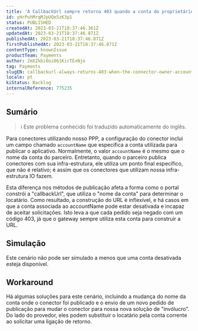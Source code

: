 ```yaml
---
title: 'A CallbackUrl sempre retorna 403 quando a conta do proprietário do conector foi desativada'
id: yHrPuhMrqMJpUQe5zK3p1
status: PUBLISHED
createdAt: 2023-03-21T18:37:46.361Z
updatedAt: 2023-03-21T18:37:46.871Z
publishedAt: 2023-03-21T18:37:46.871Z
firstPublishedAt: 2023-03-21T18:37:46.871Z
contentType: knownIssue
productTeam: Payments
author: 2mXZkbi0oi061KicTExNjo
tag: Payments
slugEN: callbackurl-always-returns-403-when-the-connector-owner-account-has-been-disabled
locale: pt
kiStatus: Backlog
internalReference: 775235
---
```


## Sumário

>ℹ️ Este problema conhecido foi traduzido automaticamente do inglês.


Para conectores utilizando nosso PPP, a configuração do conector inclui um campo chamado `accountName` que especifica a conta utilizada para publicar o aplicativo. Normalmente, o valor `accountName` é o mesmo que o nome da conta do parceiro. Entretanto, quando o parceiro publica conectores com sua infra-estrutura, ele utiliza um ponto final específico, que não é relativo; é assim que os conectores que utilizam nossa infra-estrutura IO fazem.

Esta diferença nos métodos de publicação afeta a forma como o portal constrói a "callbackUrl", que utiliza o "nome da conta" para determinar o locatário. Como resultado, a construção do URL é inflexível, e há casos em que a conta associada ao accountName pode estar desativada e incapaz de aceitar solicitações. Isto leva a que cada pedido seja negado com um código 403, já que o gateway sempre utiliza esta conta para construir a URL.


##

## Simulação


Este cenário não pode ser simulado a menos que uma conta desativada esteja disponível.


##

## Workaround


Há algumas soluções para este cenário, incluindo a mudança do nome da conta onde o conector foi publicado e o envio de um novo pedido de publicação para mudar o conector para nossa nova solução de "invólucro". Do lado do provedor, eles podem substituir o locatário pela conta corrente ao solicitar uma ligação de retorno.





